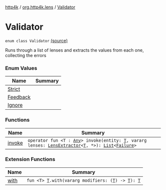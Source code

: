 [http4k](../../index.md) / [org.http4k.lens](../index.md) / [Validator](./index.md)

# Validator

`enum class Validator` [(source)](https://github.com/http4k/http4k/blob/master/http4k-core/src/main/kotlin/org/http4k/lens/Validator.kt#L6)

Runs through a list of lenses and extracts the values from each one, collecting the errors

### Enum Values

| Name | Summary |
|---|---|
| [Strict](-strict.md) |  |
| [Feedback](-feedback.md) |  |
| [Ignore](-ignore.md) |  |

### Functions

| Name | Summary |
|---|---|
| [invoke](invoke.md) | `operator fun <T : `[`Any`](https://kotlinlang.org/api/latest/jvm/stdlib/kotlin/-any/index.html)`> invoke(entity: `[`T`](invoke.md#T)`, vararg lenses: `[`LensExtractor`](../-lens-extractor/index.md)`<`[`T`](invoke.md#T)`, *>): `[`List`](https://kotlinlang.org/api/latest/jvm/stdlib/kotlin.collections/-list/index.html)`<`[`Failure`](../-failure/index.md)`>` |

### Extension Functions

| Name | Summary |
|---|---|
| [with](../../org.http4k.core/with.md) | `fun <T> `[`T`](../../org.http4k.core/with.md#T)`.with(vararg modifiers: (`[`T`](../../org.http4k.core/with.md#T)`) -> `[`T`](../../org.http4k.core/with.md#T)`): `[`T`](../../org.http4k.core/with.md#T) |
